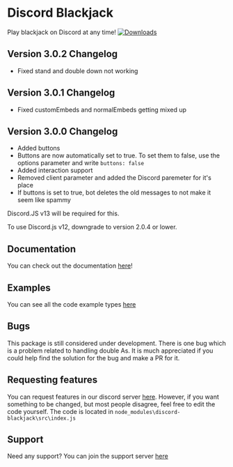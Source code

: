 # Discord Blackjack
Play blackjack on Discord at any time!
[![Downloads](https://img.shields.io/npm/dt/discord-blackjack?logo=npm&style=flat-square)](https://npmjs.com/package/discord-blackjack)

## Version 3.0.2 Changelog
- Fixed stand and double down not working

## Version 3.0.1 Changelog
- Fixed customEmbeds and normalEmbeds getting mixed up

## Version 3.0.0 Changelog
- Added buttons
- Buttons are now automatically set to true. To set them to false, use the options parameter and write `buttons: false`
- Added interaction support
- Removed client parameter and added the Discord paremeter for it's place
- If buttons is set to true, bot deletes the old messages to not make it seem like spammy

Discord.JS v13 will be required for this.

To use Discord.js v12, downgrade to version 2.0.4 or lower.

## Documentation
You can check out the documentation [here](https://17ashishemmanuel.gitbook.io/discord-blackjack)!

## Examples
You can see all the code example types [here](https://17ashishemmanuel.gitbook.io/discord-blackjack/examples)

## Bugs
This package is still considered under development. There is one bug which is a problem related to handling double As.
It is much appreciated if you could help find the solution for the bug and make a PR for it.

## Requesting features
You can request features in our discord server [here](https://discord.gg/DcC4xFfTnB).
However, if you want something to be changed, but most people disagree, feel free to edit the code yourself.
The code is located in `node_modules\discord-blackjack\src\index.js`

## Support
Need any support? You can join the support server [here](https://discord.gg/DcC4xFfTnB)
